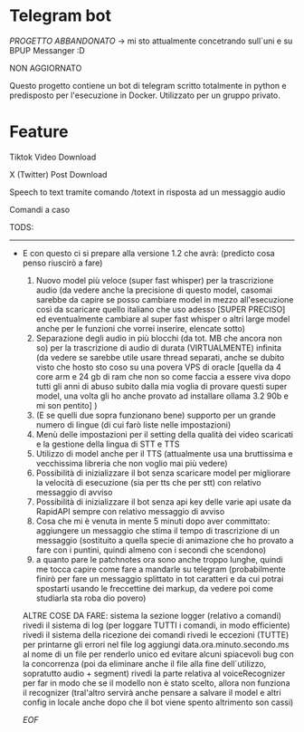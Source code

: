 # Telegram bot

*PROGETTO ABBANDONATO* -> mi sto attualmente concetrando sull`uni e su BPUP Messanger :D

NON AGGIORNATO

Questo progetto contiene un bot di telegram scritto totalmente in python e predisposto per l'esecuzione in Docker.
Utilizzato per un gruppo privato. 

# Feature
Tiktok Video Download

X (Twitter) Post Download

Speech to text tramite comando /totext in risposta ad un messaggio audio


Comandi a caso


TODS:

  -------------------------------------------------------------------
  
  - E con questo ci si prepare alla versione 1.2 che avrà: (predicto cosa penso riuscirò a fare) 

    1) Nuovo model più veloce (super fast whisper) per la trascrizione audio
      (da vedere anche la precisione di questo model, casomai sarebbe da capire se posso cambiare model in mezzo all'esecuzione così da scaricare quello italiano che uso adesso [SUPER PRECISO] ed eventualmente cambiare al super fast whisper o altri large model anche per le funzioni che vorrei inserire, elencate sotto)
    2) Separazione degli audio in più blocchi (da tot. MB che ancora non so) per la trascrizione di audio di durata (VIRTUALMENTE) infinita (da vedere se sarebbe utile usare thread separati, anche se dubito visto che hosto sto coso su una povera VPS di oracle [quella da 4 core arm e 24 gb di ram che non so come faccia a essere viva dopo tutti gli anni di abuso subito dalla mia voglia di provare questi super model, una volta gli ho anche provato ad installare ollama 3.2 90b e mi son pentito] )
    3) (E se quelli due sopra funzionano bene) supporto per un grande numero di lingue (di cui farò liste nelle impostazioni)
    4) Menù delle impostazioni per il setting della qualità dei video scaricati e la gestione della lingua di STT e TTS
    5) Utilizzo di model anche per il TTS (attualmente usa una bruttissima e vecchissima libreria che non voglio mai più vedere)
    6) Possibilità di inizializzare il bot senza scaricare model per migliorare la velocità di esecuzione (sia per tts che per stt) con relativo messaggio di avviso
    7) Possibilità di inizializzare il bot senza api key delle varie api usate da RapidAPI sempre con relativo messaggio di avviso
    8) Cosa che mi è venuta in mente 5 minuti dopo aver committato: aggiungere un messaggio che stima il tempo di trascrizione di un messaggio (sostituito a quella specie di animazione che ho provato a fare con i puntini, quindi almeno con i secondi che scendono)
    9) a quanto pare le patchnotes ora sono anche troppo lunghe, quindi me tocca capire come fare a mandarle su telegram (probabilmente finirò per fare un messaggio splittato in tot caratteri e da cui potrai spostarti usando le freccettine dei markup, da vedere poi come studiarla sta roba dio povero)

    ALTRE COSE DA FARE:
    sistema la sezione logger (relativo a comandi)
    rivedi il sistema di log (per loggare TUTTI i comandi, in modo efficiente)
    rivedi il sistema della ricezione dei comandi
    rivedi le eccezioni (TUTTE) per printarne gli errori nel file log
    aggiungi data.ora.minuto.secondo.ms al nome di un file per renderlo unico ed evitare alcuni spiacevoli bug con la concorrenza (poi da eliminare anche il file alla fine dell`utilizzo, sopratutto audio + segment)
    rivedi la parte relativa al voiceRecognizer per far in modo che se il modello non è stato scelto, allora non funziona il recognizer (tral'altro servirà anche pensare a salvare il model e altri config in locale anche dopo che il bot viene spento altrimento son cassi)

    *EOF*
